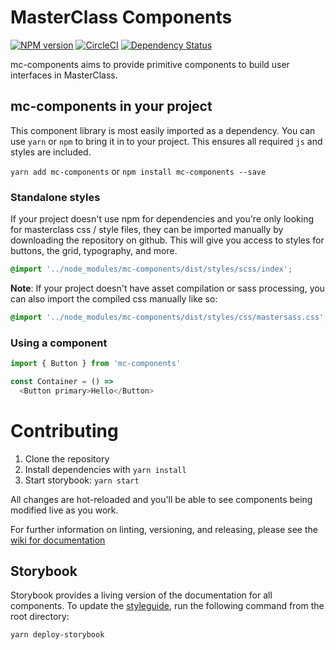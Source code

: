 # MasterClass Components

[![NPM version](https://img.shields.io/npm/v/mc-components.svg?style=flat)](https://npmjs.org/package/mc-components)
[![CircleCI](https://circleci.com/gh/yankaindustries/mc-components.svg?style=shield)](https://circleci.com/gh/yankaindustries/mc-components)
[![Dependency Status](https://img.shields.io/david/yankaindustries/mc-components.svg)](https://david-dm.org/yankaindustries/mc-components)

mc-components aims to provide primitive components to build user interfaces in MasterClass.

## mc-components in your project
This component library is most easily imported as a dependency.  You can use `yarn` or `npm` to bring it in to your project.  This ensures all required `js` and styles are included.

`yarn add mc-components` or `npm install mc-components --save`

### Standalone styles
If your project doesn't use npm for dependencies and you're only looking for masterclass css / style files, they can be imported manually by downloading the repository on github.  This will give you access to styles for buttons, the grid, typography, and more.

```scss
@import '../node_modules/mc-components/dist/styles/scss/index';
```

**Note**: If your project doesn't have asset compilation or sass processing, you can also import the compiled css manually like so:

```css
@import '../node_modules/mc-components/dist/styles/css/mastersass.css';
```

### Using a component
```javascript
import { Button } from 'mc-components'

const Container = () =>
  <Button primary>Hello</Button>
```

# Contributing
1. Clone the repository
2. Install dependencies with `yarn install`
3. Start storybook: `yarn start`

All changes are hot-reloaded and you'll be able to see components being modified live as you work.

For further information on linting, versioning, and releasing, please see the [wiki for documentation](https://github.com/yankaindustries/mc-components/wiki/Contributing)

## Storybook
Storybook provides a living version of the documentation for all components.  To update the [styleguide](https://yankaindustries.github.io/mc-components), run the following command from the root directory:

```
yarn deploy-storybook
```
